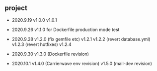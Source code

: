 ## project

- 2020.9.19
  v1.0.0
  v1.0.1

- 2020.9.26
  v1.1.0 for Dockerfile production mode test

- 2020.9.28
  v1.2.0 (fix gemfile etc)
  v1.2.1
  v1.2.2 (revert database.yml)
  v1.2.3 (revert hotfixes)
  v1.2.4

- 2020.9.30
  v1.3.0 (Dockerfile revision)

- 2020.10.1
  v1.4.0 (Carrierwave env revision)
  v1.5.0 (mail-dev revision)
